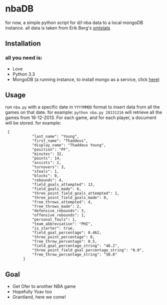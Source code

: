nbaDB
=====

for now, a simple python script for d/l nba data to a local mongoDB instance.
all data is taken from Erik Berg's [xmlstats](https://erikberg.com/api)

## Installation


### all you need is:

- Love
- Python 3.3
- MongoDB (a running instance, to install mongo as a service, click [here](http://docs.mongodb.org/manual/tutorial/install-mongodb-on-windows/#mongodb-as-a-windows-service))

## Usage


run `nba.py` with a specific date in `YYYYMMDD` format to insert data from all the games on that date. for example:
`python nba.py 20131216` will retrieve all the games from 16-12-2013. For each game, and for each player, a document will be stored. for example: 

```
 {
            "last_name": "Young",
            "first_name": "Thaddeus",
            "display_name": "Thaddeus Young",
            "position": "PF",
            "minutes": 32,
            "points": 14,
            "assists": 2,
            "turnovers": 3,
            "steals": 1,
            "blocks": 0,
            "rebounds": 4,
            "field_goals_attempted": 13,
            "field_goals_made": 6,
            "three_point_field_goals_attempted": 1,
            "three_point_field_goals_made": 0,
            "free_throws_attempted": 4,
            "free_throws_made": 2,
            "defensive_rebounds": 3,
            "offensive_rebounds": 1,
            "personal_fouls": 1,
            "team_abbreviation": "PHI",
            "is_starter": true,
            "field_goal_percentage": 0.462,
            "three_point_percentage": 0,
            "free_throw_percentage": 0.5,
            "field_goal_percentage_string": "46.2",
            "three_point_field_goal_percentage_string": "0.0",
            "free_throw_percentage_string": "50.0"
        }
```



## Goal


- Get Ofer to another NBA game
- Hopefully Yoav too
- Grantland, here we come!






